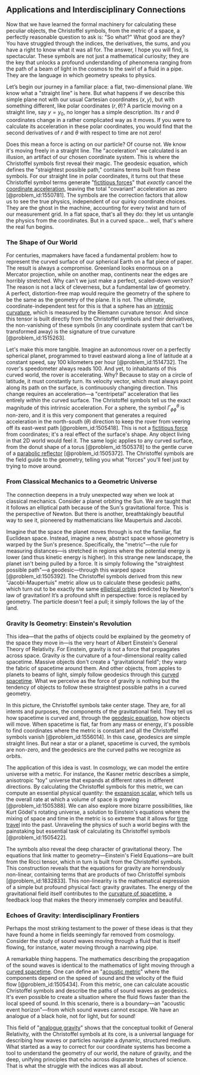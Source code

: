 ## Applications and Interdisciplinary Connections

Now that we have learned the formal machinery for calculating these peculiar objects, the Christoffel symbols, from the metric of a space, a perfectly reasonable question to ask is: "So what?" What good are they? You have struggled through the indices, the derivatives, the sums, and you have a right to know what it was all for. The answer, I hope you will find, is spectacular. These symbols are not just a mathematical curiosity; they are the key that unlocks a profound understanding of phenomena ranging from the path of a beam of light in the cosmos to the swirl of a fluid in a pipe. They are the language in which geometry speaks to physics.

Let’s begin our journey in a familiar place: a flat, two-dimensional plane. We know what a "straight line" is here. But what happens if we describe this simple plane not with our usual Cartesian coordinates $(x,y)$, but with something different, like polar coordinates $(r, \theta)$? A particle moving on a straight line, say $y=y_0$, no longer has a simple description. Its $r$ and $\theta$ coordinates change in a rather complicated way as it moves. If you were to calculate its acceleration in these polar coordinates, you would find that the second derivatives of $r$ and $\theta$ with respect to time are not zero!

Does this mean a force is acting on our particle? Of course not. We know it's moving freely in a straight line. The "acceleration" we calculated is an illusion, an artifact of our chosen coordinate system. This is where the Christoffel symbols first reveal their magic. The geodesic equation, which defines the "straightest possible path," contains terms built from these symbols. For our straight line in polar coordinates, it turns out that these Christoffel symbol terms generate "[fictitious forces](@article_id:164594)" that *exactly* cancel the [coordinate acceleration](@article_id:263766), leaving the total "covariant" acceleration as zero [@problem_id:1550781]. The symbols are the correction factors that allow us to see the true physics, independent of our quirky coordinate choices. They are the ghost in the machine, accounting for every twist and turn of our measurement grid. In a flat space, that's all they do: they let us untangle the physics from the coordinates. But in a curved space... well, that's where the real fun begins.

### The Shape of Our World

For centuries, mapmakers have faced a fundamental problem: how to represent the curved surface of our spherical Earth on a flat piece of paper. The result is always a compromise. Greenland looks enormous on a Mercator projection, while on another map, continents near the edges are horribly stretched. Why can't we just make a perfect, scaled-down version? The reason is not a lack of cleverness, but a fundamental law of geometry. A perfect, distortion-free map would require the geometry of the sphere to be the same as the geometry of the plane. It is not. The ultimate, coordinate-independent test for this is that a sphere has an [intrinsic curvature](@article_id:161207), which is measured by the Riemann curvature tensor. And since this tensor is built directly from the Christoffel symbols and their derivatives, the non-vanishing of these symbols (in any coordinate system that can't be transformed away) is the signature of true curvature [@problem_id:1515263].

Let's make this more tangible. Imagine an autonomous rover on a perfectly spherical planet, programmed to travel eastward along a line of latitude at a constant speed, say 100 kilometers per hour [@problem_id:1514732]. The rover's speedometer always reads 100. And yet, to inhabitants of this curved world, the rover is accelerating. Why? Because to stay on a circle of latitude, it must constantly turn. Its velocity vector, which must always point along its path on the surface, is continuously changing direction. This change requires an acceleration—a "centripetal" acceleration that lies entirely *within* the curved surface. The Christoffel symbols tell us the exact magnitude of this intrinsic acceleration. For a sphere, the symbol $\Gamma^\theta_{\phi\phi}$ is non-zero, and it is this very component that generates a required acceleration in the north-south ($\theta$) direction to keep the rover from veering off its east-west path [@problem_id:1505418]. This is not a [fictitious force](@article_id:183959) from coordinates; it's a real effect of the surface's shape. Any object living in that 2D world would feel it. The same logic applies to any curved surface, from the donut shape of a torus [@problem_id:1505378] to the gentle curve of a [parabolic reflector](@article_id:176410) [@problem_id:1505372]. The Christoffel symbols are the field guide to the geometry, telling you what "forces" you'll feel just by trying to move around.

### From Classical Mechanics to a Geometric Universe

The connection deepens in a truly unexpected way when we look at classical mechanics. Consider a planet orbiting the Sun. We are taught that it follows an elliptical path because of the Sun's gravitational force. This is the perspective of Newton. But there is another, breathtakingly beautiful way to see it, pioneered by mathematicians like Maupertuis and Jacobi.

Imagine that the space the planet moves through is not the familiar, flat Euclidean space. Instead, imagine a new, abstract space whose geometry is warped by the Sun's presence. Specifically, the "metric"—the rule for measuring distances—is stretched in regions where the potential energy is lower (and thus kinetic energy is higher). In this strange new landscape, the planet isn't being pulled by a force. It is simply following the "straightest possible path"—a geodesic—through this warped space [@problem_id:1505392]. The Christoffel symbols derived from this new "Jacobi-Maupertuis" metric allow us to calculate these geodesic paths, which turn out to be exactly the same [elliptical orbits](@article_id:159872) predicted by Newton's law of gravitation! It’s a profound shift in perspective: force is replaced by geometry. The particle doesn't feel a pull; it simply follows the lay of the land.

### Gravity Is Geometry: Einstein's Revolution

This idea—that the paths of objects could be explained by the geometry of the space they move in—is the very heart of Albert Einstein's General Theory of Relativity. For Einstein, gravity is not a force that propagates across space. Gravity *is* the curvature of a four-dimensional reality called spacetime. Massive objects don't create a "gravitational field"; they warp the fabric of spacetime around them. And other objects, from apples to planets to beams of light, simply follow geodesics through this [curved spacetime](@article_id:184444). What we perceive as the force of gravity is nothing but the tendency of objects to follow these straightest possible paths in a curved geometry.

In this picture, the Christoffel symbols take center stage. They are, for all intents and purposes, the components of the gravitational field. They tell us how spacetime is curved and, through the [geodesic equation](@article_id:136061), how objects will move. When spacetime is flat, far from any mass or energy, it's possible to find coordinates where the metric is constant and all the Christoffel symbols vanish [@problem_id:1556014]. In this case, geodesics are simple straight lines. But near a star or a planet, spacetime is curved, the symbols are non-zero, and the geodesics are the curved paths we recognize as orbits.

The application of this idea is vast. In cosmology, we can model the entire universe with a metric. For instance, the Kasner metric describes a simple, anisotropic "toy" universe that expands at different rates in different directions. By calculating the Christoffel symbols for this metric, we can compute an essential physical quantity: the [expansion scalar](@article_id:265578), which tells us the overall rate at which a volume of space is growing [@problem_id:1505388]. We can also explore more bizarre possibilities, like Kurt Gödel's rotating universe, a solution to Einstein's equations where the mixing of space and time in the metric is so extreme that it allows for [time travel](@article_id:187883) into the past. Unraveling the physics of such a world begins with the painstaking but essential task of calculating its Christoffel symbols [@problem_id:1505422].

The symbols also reveal the deep character of gravitational theory. The equations that link matter to geometry—Einstein's Field Equations—are built from the Ricci tensor, which in turn is built from the Christoffel symbols. This construction reveals that the equations for gravity are horrendously non-linear, containing terms that are products of two Christoffel symbols [@problem_id:1832833]. This non-linearity is the mathematical expression of a simple but profound physical fact: gravity gravitates. The energy of the gravitational field itself contributes to the [curvature of spacetime](@article_id:188986), a feedback loop that makes the theory immensely complex and beautiful.

### Echoes of Gravity: Interdisciplinary Frontiers

Perhaps the most striking testament to the power of these ideas is that they have found a home in fields seemingly far removed from cosmology. Consider the study of sound waves moving through a fluid that is itself flowing, for instance, water moving through a narrowing pipe.

A remarkable thing happens. The mathematics describing the propagation of the sound waves is identical to the mathematics of light moving through a [curved spacetime](@article_id:184444). One can define an "[acoustic metric](@article_id:198712)" where the components depend on the speed of sound and the velocity of the fluid flow [@problem_id:1505434]. From this metric, one can calculate acoustic Christoffel symbols and describe the paths of sound waves as geodesics. It's even possible to create a situation where the fluid flows faster than the local speed of sound. In this scenario, there is a boundary—an "acoustic event horizon"—from which sound waves cannot escape. We have an analogue of a black hole, not for light, but for sound!

This field of "[analogue gravity](@article_id:144376)" shows that the conceptual toolkit of General Relativity, with the Christoffel symbols at its core, is a universal language for describing how waves or particles navigate a dynamic, structured medium. What started as a way to correct for our coordinate systems has become a tool to understand the geometry of our world, the nature of gravity, and the deep, unifying principles that echo across disparate branches of science. That is what the struggle with the indices was all about.